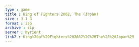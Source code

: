 ```yaml
---
type : game
title : King of Fighters 2002, The (Japan)
size : 3.1 G
format : iso
archive : zip
server : myrient
link2 : King%20of%20Fighters%202002%2C%20The%20%28Japan%29
---
```

